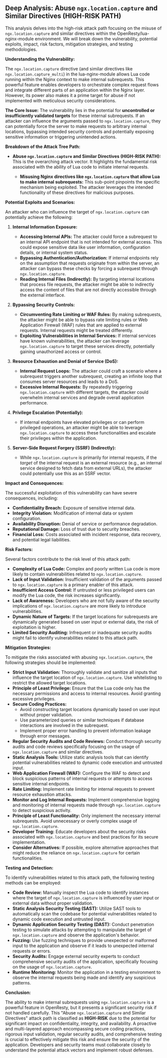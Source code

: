 ## Deep Analysis: Abuse `ngx.location.capture` and Similar Directives (HIGH-RISK PATH)

This analysis delves into the high-risk attack path focusing on the misuse of `ngx.location.capture` and similar directives within the OpenResty/lua-nginx-module environment. We will break down the vulnerability, potential exploits, impact, risk factors, mitigation strategies, and testing methodologies.

**Understanding the Vulnerability:**

The `ngx.location.capture` directive (and similar directives like `ngx.location.capture_multi`) in the lua-nginx-module allows Lua code running within the Nginx context to make internal subrequests. This powerful feature enables developers to orchestrate complex request flows and integrate different parts of an application within the Nginx layer. However, its power also makes it a prime target for abuse if not implemented with meticulous security considerations.

**The Core Issue:** The vulnerability lies in the potential for **uncontrolled or insufficiently validated targets** for these internal subrequests. If an attacker can influence the arguments passed to `ngx.location.capture`, they can potentially force the server to make requests to arbitrary internal locations, bypassing intended security controls and potentially exposing sensitive information or triggering unintended actions.

**Breakdown of the Attack Tree Path:**

* **Abuse `ngx.location.capture` and Similar Directives (HIGH-RISK PATH):** This is the overarching attack vector. It highlights the fundamental risk associated with the ability of Lua code to initiate internal requests.

    * **Misusing Nginx directives like `ngx.location.capture` that allow Lua to make internal subrequests:** This sub-point pinpoints the specific mechanism being exploited. The attacker leverages the intended functionality of these directives for malicious purposes.

**Potential Exploits and Scenarios:**

An attacker who can influence the target of `ngx.location.capture` can potentially achieve the following:

1. **Internal Information Exposure:**
    * **Accessing Internal APIs:**  The attacker could force a subrequest to an internal API endpoint that is not intended for external access. This could expose sensitive data like user information, configuration details, or internal system status.
    * **Bypassing Authentication/Authorization:** If internal endpoints rely on the assumption that requests originate from within the server, an attacker can bypass these checks by forcing a subrequest through `ngx.location.capture`.
    * **Reading Internal Files (Indirectly):** By targeting internal locations that process file requests, the attacker might be able to indirectly access the content of files that are not directly accessible through the external interface.

2. **Bypassing Security Controls:**
    * **Circumventing Rate Limiting or WAF Rules:**  By making subrequests, the attacker might be able to bypass rate limiting rules or Web Application Firewall (WAF) rules that are applied to external requests. Internal requests might be treated differently.
    * **Exploiting Vulnerabilities in Internal Services:** If internal services have known vulnerabilities, the attacker can leverage `ngx.location.capture` to target these services directly, potentially gaining unauthorized access or control.

3. **Resource Exhaustion and Denial of Service (DoS):**
    * **Internal Request Loops:**  The attacker could craft a scenario where a subrequest triggers another subrequest, creating an infinite loop that consumes server resources and leads to a DoS.
    * **Excessive Internal Requests:** By repeatedly triggering `ngx.location.capture` with different targets, the attacker could overwhelm internal services and degrade overall application performance.

4. **Privilege Escalation (Potentially):**
    * If internal endpoints have elevated privileges or can perform privileged operations, an attacker might be able to leverage `ngx.location.capture` to access these functionalities and escalate their privileges within the application.

5. **Server-Side Request Forgery (SSRF) (Indirectly):**
    * While `ngx.location.capture` is primarily for internal requests, if the *target* of the internal request is an external resource (e.g., an internal service designed to fetch data from external URLs), the attacker could potentially use this as an SSRF vector.

**Impact and Consequences:**

The successful exploitation of this vulnerability can have severe consequences, including:

* **Confidentiality Breach:** Exposure of sensitive internal data.
* **Integrity Violation:** Modification of internal data or system configuration.
* **Availability Disruption:** Denial of service or performance degradation.
* **Reputational Damage:** Loss of trust due to security breaches.
* **Financial Loss:** Costs associated with incident response, data recovery, and potential legal liabilities.

**Risk Factors:**

Several factors contribute to the risk level of this attack path:

* **Complexity of Lua Code:**  Complex and poorly written Lua code is more likely to contain vulnerabilities related to `ngx.location.capture`.
* **Lack of Input Validation:** Insufficient validation of the arguments passed to `ngx.location.capture` is a primary enabler of this attack.
* **Insufficient Access Control:** If untrusted or less privileged users can modify the Lua code, the risk increases significantly.
* **Lack of Awareness:** Developers who are not fully aware of the security implications of `ngx.location.capture` are more likely to introduce vulnerabilities.
* **Dynamic Nature of Targets:** If the target locations for subrequests are dynamically generated based on user input or external data, the risk of exploitation is higher.
* **Limited Security Auditing:**  Infrequent or inadequate security audits might fail to identify vulnerabilities related to this attack path.

**Mitigation Strategies:**

To mitigate the risks associated with abusing `ngx.location.capture`, the following strategies should be implemented:

* **Strict Input Validation:**  Thoroughly validate and sanitize all inputs that influence the target location of `ngx.location.capture`. Use whitelisting to restrict the allowed target locations.
* **Principle of Least Privilege:** Ensure that the Lua code only has the necessary permissions and access to internal resources. Avoid granting excessive privileges.
* **Secure Coding Practices:**
    * Avoid constructing target locations dynamically based on user input without proper validation.
    * Use parameterized queries or similar techniques if database interactions are involved in the subrequest.
    * Implement proper error handling to prevent information leakage through error messages.
* **Regular Security Audits and Code Reviews:** Conduct thorough security audits and code reviews specifically focusing on the usage of `ngx.location.capture` and similar directives.
* **Static Analysis Tools:** Utilize static analysis tools that can identify potential vulnerabilities related to dynamic code execution and untrusted input.
* **Web Application Firewall (WAF):** Configure the WAF to detect and block suspicious patterns of internal requests or attempts to access sensitive internal endpoints.
* **Rate Limiting:** Implement rate limiting for internal requests to prevent resource exhaustion attacks.
* **Monitor and Log Internal Requests:**  Implement comprehensive logging and monitoring of internal requests made through `ngx.location.capture` to detect suspicious activity.
* **Principle of Least Functionality:** Only implement the necessary internal subrequests. Avoid unnecessary or overly complex usage of `ngx.location.capture`.
* **Developer Training:** Educate developers about the security risks associated with `ngx.location.capture` and best practices for its secure implementation.
* **Consider Alternatives:** If possible, explore alternative approaches that might reduce the reliance on `ngx.location.capture` for certain functionalities.

**Testing and Detection:**

To identify vulnerabilities related to this attack path, the following testing methods can be employed:

* **Code Review:** Manually inspect the Lua code to identify instances where the target of `ngx.location.capture` is influenced by user input or external data without proper validation.
* **Static Analysis Security Testing (SAST):** Utilize SAST tools to automatically scan the codebase for potential vulnerabilities related to dynamic code execution and untrusted input.
* **Dynamic Application Security Testing (DAST):** Conduct penetration testing to simulate attacks by attempting to manipulate the target of `ngx.location.capture` and observe the application's behavior.
* **Fuzzing:** Use fuzzing techniques to provide unexpected or malformed input to the application and observe if it leads to unexpected internal requests or errors.
* **Security Audits:** Engage external security experts to conduct comprehensive security audits of the application, specifically focusing on the usage of `ngx.location.capture`.
* **Runtime Monitoring:** Monitor the application in a testing environment to observe the internal requests being made and identify any suspicious patterns.

**Conclusion:**

The ability to make internal subrequests using `ngx.location.capture` is a powerful feature in OpenResty, but it presents a significant security risk if not handled carefully. This "Abuse `ngx.location.capture` and Similar Directives" attack path is classified as **HIGH-RISK** due to the potential for significant impact on confidentiality, integrity, and availability. A proactive and multi-layered approach encompassing secure coding practices, rigorous input validation, regular security audits, and comprehensive testing is crucial to effectively mitigate this risk and ensure the security of the application. Developers and security teams must collaborate closely to understand the potential attack vectors and implement robust defenses.
